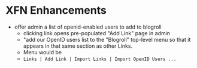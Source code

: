 # XFN Enhancements #

  * offer admin a list of openid-enabled users to add to blogroll
    * clicking link opens pre-populated "Add Link" page in admin
    * "add our OpenID users list to the "Blogroll" top-level menu so that it
appears in that same section as other Links.
    * Menu would be
    * `Links | Add Link | Import Links | Import OpenID Users ...`